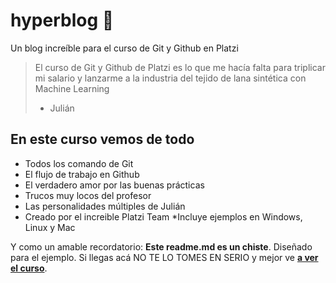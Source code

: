 # hyperblog 💚
Un blog increíble para el curso de Git y Github en Platzi
> El curso de Git y Github de Platzi es lo que me hacía falta para triplicar mi salario y lanzarme a la industria del tejido de lana sintética con Machine Learning
> - Julián

## En este curso vemos de todo
* Todos los comando de Git
* El flujo de trabajo en Github
* El verdadero amor por las buenas prácticas
* Trucos muy locos del profesor
* Las personalidades múltiples de Julián
* Creado por el increible Platzi Team
*Incluye ejemplos en Windows, Linux y Mac

Y como un amable recordatorio: **Este readme.md es un chiste**. Diseñado para el ejemplo. Si llegas acá NO TE LO TOMES EN SERIO y mejor ve [**a ver el curso**](https://platzi.com/cursos/git-github/ "a ver el curso").